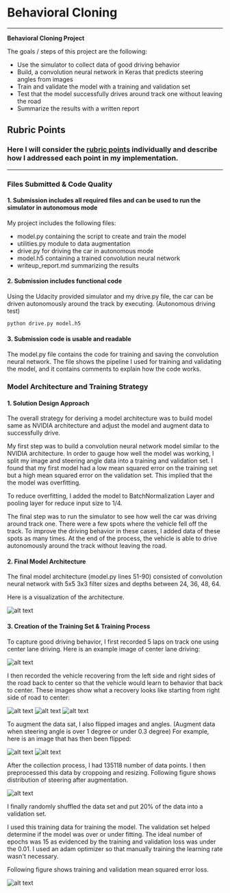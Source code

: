 # **Behavioral Cloning**
---

**Behavioral Cloning Project**

The goals / steps of this project are the following:
* Use the simulator to collect data of good driving behavior
* Build, a convolution neural network in Keras that predicts steering angles from images
* Train and validate the model with a training and validation set
* Test that the model successfully drives around track one without leaving the road
* Summarize the results with a written report


[//]: # (Image References)

[model]: ./images/model.png "Model Visualization"
[first_example]: ./images/center_1.jpg "Training data"
[recovery1]: ./images/recovery_1.jpg "Recovery Image"
[recovery2]: ./images/recovery_2.jpg "Recovery Image"
[recovery3]: ./images/recovery_3.jpg "Recovery Image"
[normal]: ./images/normal.jpg "Normal Image"
[flipped]: ./images/flipped.jpg "Flipped Image"
[distribution]: ./images/data_distribution.png "distribution"
[loss]: ./images/12th_loss_aug.png "loss"

## Rubric Points
### Here I will consider the [rubric points](https://review.udacity.com/#!/rubrics/432/view) individually and describe how I addressed each point in my implementation.  

---
### Files Submitted & Code Quality

#### 1. Submission includes all required files and can be used to run the simulator in autonomous mode

My project includes the following files:
* model.py containing the script to create and train the model
* utilities.py module to data augmentation
* drive.py for driving the car in autonomous mode
* model.h5 containing a trained convolution neural network
* writeup_report.md summarizing the results

#### 2. Submission includes functional code
Using the Udacity provided simulator and my drive.py file, the car can be driven autonomously around the track by executing. (Autonomous driving test)

```sh
python drive.py model.h5
```

#### 3. Submission code is usable and readable

The model.py file contains the code for training and saving the convolution neural network. The file shows the pipeline I used for training and validating the model, and it contains comments to explain how the code works.

<!--
### Model Architecture and Training Strategy

#### 1. An appropriate model architecture has been employed

My model consists of a convolution neural network with 5x5 3x3 filter sizes and depths between 24, 36, 48 and 64 (model.py lines xx-xx).
The model includes ELU layers (code line 20), and the input size is reduce to 1/4 (code line 18).

#### 2. Attempts to reduce overfitting in the model
The model contains Batch Normalization layers in order to reduce overfitting (model.py lines xx-xx). When a loss score has stopped decrease, reduce the leaning rate.

The model was trained and validated on different data sets to ensure that the model was not overfitting (code line 59, 60). The model was tested by running it through the simulator and ensuring that the vehicle could stay on the track.

#### 3. Model parameter tuning

The model used an adam optimizer, so the learning rate was not tuned manually (model.py line 25).

#### 4. Appropriate training data

Training data was chosen to keep the vehicle driving on the road from center camera. For details about how I created the training data, see the next section.
I used a combination of center lane driving, recovering from the left and right sides of the road ...
-->


### Model Architecture and Training Strategy

#### 1. Solution Design Approach
The overall strategy for deriving a model architecture was to build model same as NVIDIA architecture and adjust the model and augment data to successfully drive.

My first step was to build a convolution neural network model similar to the NVIDIA architecture.
In order to gauge how well the model was working, I split my image and steering angle data into a training and validation set. I found that my first model had a low mean squared error on the training set but a high mean squared error on the validation set. This implied that the the model was overfitting.

To reduce overfitting, I added the model to BatchNormalization Layer and pooling layer for reduce input size to 1/4.

The final step was to run the simulator to see how well the car was driving around track one. There were a few spots where the vehicle fell off the track. To improve the driving behavior in these cases, I added data of these spots as many times.
At the end of the process, the vehicle is able to drive autonomously around the track without leaving the road.

#### 2. Final Model Architecture

The final model architecture (model.py lines 51-90) consisted of convolution neural network with 5x5 3x3 filter sizes and depths between 24, 36, 48, 64.

Here is a visualization of the architecture.

![alt text][model]

#### 3. Creation of the Training Set & Training Process

To capture good driving behavior, I first recorded 5 laps on track one using center lane driving. Here is an example image of center lane driving:

![alt text][first_example]

I then recorded the vehicle recovering from the left side and right sides of the road back to center so that the vehicle would learn to behavior that back to center.
These images show what a recovery looks like starting from right side of road to center:

![alt text][recovery1]
![alt text][recovery2]
![alt text][recovery3]

To augment the data sat, I also flipped images and angles. (Augment data when steering angle is over 1 degree or under 0.3 degree)
For example, here is an image that has then been flipped:

![alt text][normal]
![alt text][flipped]

After the collection process, I had 135118 number of data points. I then preprocessed this data by croppoing and resizing.
Following figure shows distribution of steering after augmentation.

![alt text][distribution]

I finally randomly shuffled the data set and put 20% of the data into a validation set.

I used this training data for training the model. The validation set helped determine if the model was over or under fitting. The ideal number of epochs was 15 as evidenced by the training and validation loss was under the 0.01. I used an adam optimizer so that manually training the learning rate wasn't necessary.

Following figure shows training and validation mean squared error loss.

![alt text][loss]
